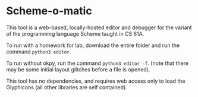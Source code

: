 # Scheme-o-matic
This tool is a web-based, locally-hosted editor and debugger for the variant of the programming language Scheme taught in CS 61A.

To run with a homework for lab, download the entire folder and run the command `python3 editor`.

To run without okpy, run the command `python3 editor -f`. (note that there may be some initial layout glitches before a file is opened).

This tool has no dependencies, and requires web access only to load the Glyphicons (all other libraries are self contained).
